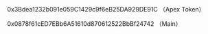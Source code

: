 0x3Bdea1232b091e059C1429c9f6eB25DA929DE91C   （Apex Token）

0x0878f61cED7EBb6A51610d870612522BbBf24742  （Main）
